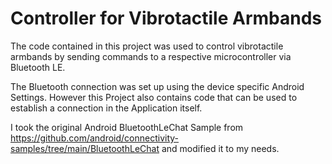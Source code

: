 Controller for Vibrotactile Armbands
===================================

The code contained in this project was used to control vibrotactile armbands by sending commands to a respective microcontroller via Bluetooth LE.

The Bluetooth connection was set up using the device specific Android Settings. However this Project also contains code that can be used to establish a connection in the Application itself.

I took the original Android BluetoothLeChat Sample from https://github.com/android/connectivity-samples/tree/main/BluetoothLeChat and modified it to my needs.


